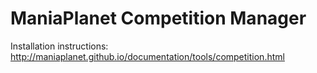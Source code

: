 ManiaPlanet Competition Manager
===============================

Installation instructions: http://maniaplanet.github.io/documentation/tools/competition.html
